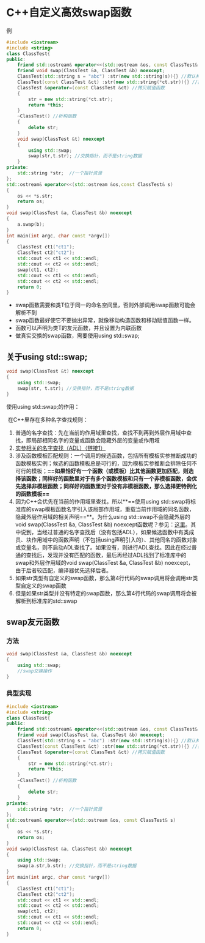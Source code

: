 # C++自定义高效swap函数

例

```c++
#include <iostream>
#include <string>
class ClassTest{
public:
    friend std::ostream& operator<<(std::ostream &os, const ClassTest& s);
    friend void swap(ClassTest &a, ClassTest &b) noexcept;
    ClassTest(std::string s = "abc") :str(new std::string(s)){} //默认构造函数
    ClassTest(const ClassTest &ct) :str(new std::string(*ct.str)){} //拷贝构造函数
    ClassTest &operator=(const ClassTest &ct) //拷贝赋值函数
    {
        str = new std::string(*ct.str);
        return *this;
    }
    ~ClassTest() //析构函数
    {
        delete str;
    }
    void swap(ClassTest &t) noexcept
    {
        using std::swap;
        swap(str,t.str); //交换指针，而不是string数据
    }
private:
    std::string *str;  //一个指针资源
};
std::ostream& operator<<(std::ostream &os,const ClassTest& s)
{
    os << *s.str;
    return os;
}
void swap(ClassTest &a, ClassTest &b) noexcept
{
    a.swap(b);
}
int main(int argc, char const *argv[])
{
    ClassTest ct1("ct1");
    ClassTest ct2("ct2");
    std::cout << ct1 << std::endl;
    std::cout << ct2 << std::endl;
    swap(ct1, ct2);
    std::cout << ct1 << std::endl;
    std::cout << ct2 << std::endl;
    return 0;
}
```

- swap函数需要和类T位于同一的命名空间里，否则外部调用swap函数可能会解析不到
- swap函数最好使它不要抛出异常，就像移动构造函数和移动赋值函数一样。
- 函数可以声明为类T的友元函数，并且设置为内联函数
- 做真实交换的swap函数，需要使用using std::swap;

## 关于using std::swap;

```c++
void swap(ClassTest &t) noexcept
{
    using std::swap;
    swap(str, t.str); //交换指针，而不是string数据
}
```

使用using std::swap;的作用：

​    在C++里存在多种名字查找规则：

1. 普通的名字查找：先在当前的作用域里查找，查找不到再到外层作用域中查找，即局部相同名字的变量或函数会隐藏外层的变量或作用域
2. [实参相关的名字查找（ADL）](https://en.wikipedia.org/wiki/Argument-dependent_name_lookup)[（链接1）](http://en.cppreference.com/w/cpp/language/adl)
3. 涉及函数模板匹配规则：一个调用的候选函数，包括所有模板实参推断成功的函数模板实例；候选的函数模板总是可行的，因为模板实参推断会排除任何不可行的模板；**==如果恰好有一个函数（或模板）比其他函数更加匹配，则选择该函数；同样好的函数里对于有多个函数模板和只有一个非模板函数，会优先选择非模板函数；同样好的函数里对于没有非模板函数，那么选择更特例化的函数模板==**
4. 因为C++会优先在当前的作用域里查找，所以**==使用using std::swap将标准库的swap模板函数名字引入该局部作用域，重载当前作用域的同名函数，隐藏外层作用域的相关声明==**。为什么using std::swap不会隐藏外层的void swap(ClassTest &a, ClassTest &b) noexcept函数呢？参见：[这里](http://en.cppreference.com/w/cpp/language/adl)。其中说到，当经过普通的名字查找后（没有包括ADL），如果候选函数中有类成员、块作用域中的函数声明（不包括using声明引入的）、其他同名的函数对象或变量名，则不启动ADL查找了。如果没有，则进行ADL查找。因此在经过普通的查找后，发现并没有匹配的函数，最后再经过ADL找到了标准库中的swap和外层作用域的void swap(ClassTest &a, ClassTest &b) noexcept，由于后者较匹配，编译器优先选择后者。
5. 如果str类型有自定义的swap函数，那么第4行代码的swap调用将会调用str类型自定义的swap函数
6. 但是如果str类型并没有特定的swap函数，那么第4行代码的swap调用将会被解析到标准库的std::swap

## swap友元函数

### 方法

```c++
void swap(ClassTest &a, ClassTest &b) noexcept
{
    using std::swap;
    //swap交换操作
}
```

### 典型实现

```c++
#include <iostream>
#include <string>
class ClassTest{
public:
    friend std::ostream& operator<<(std::ostream &os, const ClassTest& s);
    friend void swap(ClassTest &a, ClassTest &b) noexcept;
    ClassTest(std::string s = "abc") :str(new std::string(s)){} //默认构造函数
    ClassTest(const ClassTest &ct) :str(new std::string(*ct.str)){} //拷贝构造函数
    ClassTest &operator=(const ClassTest &ct) //拷贝赋值函数
    {
        str = new std::string(*ct.str);
        return *this;
    }
    ~ClassTest() //析构函数
    {
        delete str;
    }
private:
    std::string *str;  //一个指针资源
};
std::ostream& operator<<(std::ostream &os, const ClassTest& s)
{
    os << *s.str;
    return os;
}
void swap(ClassTest &a, ClassTest &b) noexcept
{
    using std::swap;
    swap(a.str,b.str); //交换指针，而不是string数据
}
int main(int argc, char const *argv[])
{
    ClassTest ct1("ct1");
    ClassTest ct2("ct2");
    std::cout << ct1 << std::endl;
    std::cout << ct2 << std::endl;
    swap(ct1, ct2);
    std::cout << ct1 << std::endl;
    std::cout << ct2 << std::endl;
    return 0;
}
```

